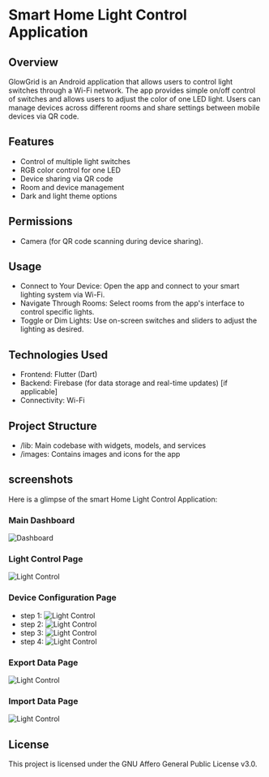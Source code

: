 # Smart Home Light Control Application

## Overview
GlowGrid is an Android application that allows users to control light switches through a Wi-Fi network. 
The app provides simple on/off control of switches and allows users to adjust the color of one LED light. 
Users can manage devices across different rooms and share settings between mobile devices via QR 
code. 

## Features
- Control of multiple light switches 
- RGB color control for one LED 
- Device sharing via QR code 
- Room and device management 
- Dark and light theme options 

## Permissions
- Camera (for QR code scanning during device sharing).

## Usage
- Connect to Your Device: Open the app and connect to your smart lighting system via Wi-Fi.
- Navigate Through Rooms: Select rooms from the app's interface to control specific lights.
- Toggle or Dim Lights: Use on-screen switches and sliders to adjust the lighting as desired.

## Technologies Used
- Frontend: Flutter (Dart)
- Backend: Firebase (for data storage and real-time updates) [if applicable]
- Connectivity: Wi-Fi

## Project Structure
- /lib: Main codebase with widgets, models, and services
- /images: Contains images and icons for the app

## screenshots
Here is a glimpse of the smart Home Light Control Application:

### Main Dashboard
![Dashboard](assets/screenshots/main_dashboard.jpg)

### Light Control Page
![Light Control](assets/screenshots/light_control.png)

### Device Configuration Page
- step 1:
![Light Control](assets/screenshots/device_connecting.jpg)
- step 2:
![Light Control](assets/screenshots/device_configuration.png)
- step 3:
![Light Control](assets/screenshots/Wi-Fi_configuration.jpg)
- step 4:
![Light Control](assets/screenshots/room_configure.jpg)

### Export Data Page
![Light Control](assets/screenshots/export_data.png)

### Import Data Page
![Light Control](assets/screenshots/import_data.png)

## License
This project is licensed under the GNU Affero General Public License v3.0.